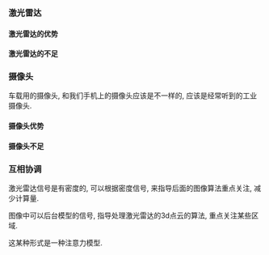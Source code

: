 ### 激光雷达
#### 激光雷达的优势

#### 激光雷达的不足


### 摄像头

车载用的摄像头, 和我们手机上的摄像头应该是不一样的, 应该是经常听到的工业摄像头.

#### 摄像头优势

#### 摄像头不足


### 互相协调

激光雷达信号是有密度的, 可以根据密度信号, 来指导后面的图像算法重点关注, 减少计算量.


图像中可以后台模型的信号, 指导处理激光雷达的3d点云的算法, 重点关注某些区域.


这某种形式是一种注意力模型.
